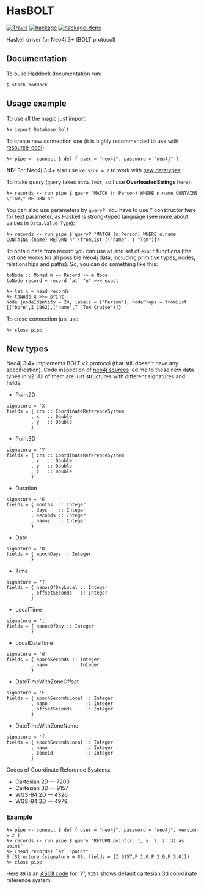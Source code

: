 HasBOLT
=======

[![Travis](https://img.shields.io/travis/zmactep/hasbolt.svg)](https://travis-ci.org/zmactep/hasbolt)
[![hackage](https://img.shields.io/hackage/v/hasbolt.svg)](https://hackage.haskell.org/package/hasbolt)
[![hackage-deps](https://img.shields.io/hackage-deps/v/hasbolt.svg)](https://hackage.haskell.org/package/hasbolt)

Haskell driver for Neo4j 3+ (BOLT protocol)

Documentation
-------------

To build Haddock documentation run:
```
$ stack haddock
```

Usage example
-------------

To use all the magic just import:
```
λ> import Database.Bolt
```

To create new connection use (it is highly recommended to use with [resource-pool](https://hackage.haskell.org/package/resource-pool)):
```
λ> pipe <- connect $ def { user = "neo4j", password = "neo4j" }
```

**NB!** For Neo4j 3.4+ also use `version = 2` to work with [new datatypes](#new-types).

To make query (`query` takes `Data.Text`, so I use **OverloadedStrings** here):
```
λ> records <- run pipe $ query "MATCH (n:Person) WHERE n.name CONTAINS \"Tom\" RETURN n"
```

You can also use parameters by `queryP`. You have to use `T` constructor here for text parameter, as Haskell is strong-typed language (see more about values in `Data.Value.Type`):
```
λ> records <- run pipe $ queryP "MATCH (n:Person) WHERE n.name CONTAINS {name} RETURN n" (fromList [("name", T "Tom")])
```

To obtain data from record you can use `at` and set of `exact` functions (the last one works for all possible Neo4j data, including primitive types, nodes, relationships and paths). So, you can do something like this:
```
toNode :: Monad m => Record -> m Node
toNode record = record `at` "n" >>= exact

λ> let x = head records
λ> toNode x >>= print
Node {nodeIdentity = 24, labels = ["Person"], nodeProps = fromList [("born",I 1962),("name",T "Tom Cruise")]}
```

To close connection just use:
```
λ> close pipe
```

New types
---------

Neo4j 3.4+ implements BOLT v2 protocol (that still doesn't have any specification). Code inspection of [neo4j sources](https://github.com/neo4j/neo4j) led me to these new data types in v2. All of them are just structures with different signatures and fields.
* Point2D
```
signature = 'X'
fields = { crs :: CoordinateReferenceSystem
         , x   :: Double
         , y   :: Double
         }
```
* Point3D
```
signature = 'Y'
fields = { crs :: CoordinateReferenceSystem
         , x   :: Double
         , y   :: Double
         , z   :: Double
         }
```
* Duration
```
signature = 'E'
fields = { months  :: Integer
         , days    :: Integer
         , seconds :: Integer
         , nanos   :: Integer
         }
```
* Date
```
signature = 'D'
fields = { epochDays :: Integer
         }
```
* Time
```
signature = 'T'
fields = { nanosOfDayLocal :: Integer
         , offsetSeconds   :: Integer
         }
```
* LocalTime
```
signature = 't'
fields = { nanosOfDay :: Integer
         }
```
* LocalDateTime
```
signature = 'd'
fields = { epochSeconds :: Integer
         , nano         :: Integer
         }
```
* DateTimeWithZoneOffset
```
signature = 'F'
fields = { epochSecondsLocal :: Integer
         , nano              :: Integer
         , offsetSeconds     :: Integer
         }
```
* DateTimeWithZoneName
```
signature = 'f'
fields = { epochSecondsLocal :: Integer
         , nano              :: Integer
         , zoneId            :: Integer
         }
```

Codes of Coordinate Reference Systems:
* Cartesian 2D — 7203
* Cartesian 3D — 9157
* WGS-84 2D — 4326
* WGS-84 3D — 4979

### Example

```
λ> pipe <- connect $ def { user = "neo4j", password = "neo4j", version = 2 }
λ> records <- run pipe $ query "RETURN point(x: 1, y: 2, z: 3) as point"
λ> (head records) `at` "point"
S (Structure {signature = 89, fields = [I 9157,F 1.0,F 2.0,F 3.0]})
λ> close pipe
```

Here `89` is an [ASCII code](https://en.wikipedia.org/wiki/ASCII#Character_set) for 'Y', `9157` shows default cartesian 3d coordinate reference system.